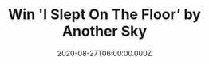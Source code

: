 ---
campaign-uuid: "c-952ace84-b182-4092-bd68-84ef132158c2"
type: "Competition"
category: "Music"
date: "2020-08-27T06:00:00.000Z"
end-date: "2020-09-27T23:59:00.000Z"
disable-form: false
is_promoted: false
has_entry_page: true
title: "Win 'I Slept On The Floor’ by Another Sky"
competition-description: "<p>Another Sky are a London-based band fronted by Catrin\
  \ Vincent, guitarist Jack Gilbert, bassist Naomi Le Dune and drummer Max Doohan.\
  \ Their searing, cinematic songs have something vital to say; they touch on austerity,\
  \ mental health and toxic masculinity, with an impressive deftness of touch, thereby\
  \ establishing themselves as a vital voice on the UK's alternative-rock scene.</p>\n\
  <p>We are giving away a copy of their album ‘I Slept On The Floor’ to one lucky\
  \ member. Click below and get to know them better.</p>\n"
hero-header: "Win 'I Slept On The Floor’ by Another Sky"
terms-confirmation: "N/A"
banner-img: "https://assets.expresslyapp.com/asset-2fc524e7-b5ef-4c5a-a6e3-24d616058ebf.jpg"
logo-left-href: "http://club.expressly.io"
logo-left-image: "https://assets.expresslyapp.com/asset-8281a243-a285-494c-b145-945b26896b98.jpg"
logo-left-title: "Expressly club"
bg-image-hero: "https://assets.expresslyapp.com/asset-4a44ff23-564a-495d-8cb6-5a04788e16d3.jpg"
bg-image-first: "https://assets.expresslyapp.com/asset-cce15802-51ad-4bf3-a76b-cc4565cceb1f.jpg"
section1-content: "<p>Another Sky are a London-based band fronted by Catrin Vincent,\
  \ guitarist Jack Gilbert, bassist Naomi Le Dune and drummer Max Doohan. Their searing,\
  \ cinematic songs have something vital to say; they touch on austerity, mental health\
  \ and toxic masculinity, with an impressive deftness of touch, thereby establishing\
  \ themselves as a vital voice on the UK's alternative-rock scene.</p>\n<p>They have\
  \ already graced 'Later... with Jools Holland' and earned fans from the likes of\
  \ Biffy Clyro, Snow Patrol, Elbow and BBC Radio 1's Greg James… Click below for\
  \ a chance to win.</p>\n"
entry-title: "Win 'I Slept On The Floor’ by Another Sky"
entry-content: "<p>Enter the draw to win 'I Slept On The Floor’ by Another Sky by\
  \ completing the form below before 23:59 on the 27th of September 2020.</p>\n"
has-winner: false
prize-description: "'I Slept On The Floor’ by Another Sky"
special-conditions: "Multiple entries are allowed up to one every day.\r\n\r\nThis\
  \ competition is also available on: https://aaa.nme.com/competitions/i-slept-on-the-floor-another-sky"
country-restrictions:
- "GB"
---
